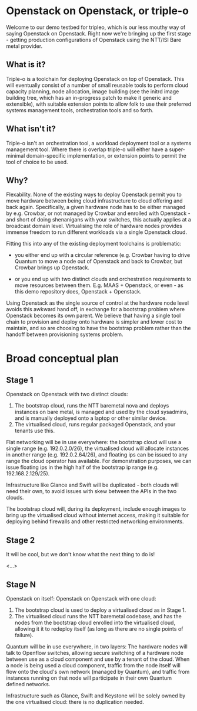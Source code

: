 Openstack on Openstack, or triple-o
===================================

Welcome to our demo testbed for tripleo, which is our less mouthy way of saying
Openstack on Openstack. Right now we're bringing up the first stage - getting
production configurations of Openstack using the NTT/ISI Bare metal provider.

What is it?
-----------

Triple-o is a toolchain for deploying Openstack on top of Openstack. This will
eventually consist of a number of small reusable tools to perform cloud
capacity planning, node allocation, image building (see the initrd image
building tree, which has an in-progress patch to make it generic and
extensible), with suitable extension points to allow folk to use their
preferred systems management tools, orchestration tools and so forth.

What isn't it?
--------------

Triple-o isn't an orchestration tool, a workload deployment tool or a systems
management tool. Where there is overlap triple-o will either have a
super-minimal domain-specific implementation, or extension points to permit the
tool of choice to be used.

Why?
----

Flexability. None of the existing ways to deploy Openstack permit you to move
hardware between being cloud infrastructure to cloud offering and back again.
Specifically, a given hardware node has to be either managed by e.g. Crowbar,
or not managed by Crowbar and enrolled with Openstack - and short of doing
shenanigans with your switches, this actually applies at a broadcast domain
level. Virtualising the role of hardware nodes provides immense freedom to
run different workloads via a single Openstack cloud.

Fitting this into any of the existing deployment toolchains is problematic:

- you either end up with a circular reference (e.g. Crowbar having to drive
  Quantum to move a node out of Openstack and back to Crowbar, but Crowbar
  brings up Openstack.

- or you end up with two distinct clouds and orchestration requirements to
  move resources between them. E.g. MAAS + Openstack, or even - as this
  demo repository does, Openstack + Openstack.

Using Openstack as the single source of control at the hardware node level
avoids this awkward hand off, in exchange for a bootstrap problem where
Openstack becomes its own parent. We believe that having a single tool
chain to provision and deploy onto hardware is simpler and lower cost to
maintain, and so are choosing to have the bootstrap problem rather than
the handoff between provisioning systems problem.

Broad conceptual plan
=====================

Stage 1
-------

Openstack on Openstack with two distinct clouds:

1. The bootstrap cloud, runs the NTT baremetal nova and deploys instances on
   bare metal, is managed and used by the cloud sysadmins, and is manually
   deployed onto a laptop or other similar device.
1. The virtualised cloud, runs regular packaged Openstack, and your tenants
   use this.

Flat networking will be in use everywhere: the bootstrap cloud will use a single
range (e.g. 192.0.2.0/26), the virtualised cloud will allocate instances in
another range (e.g. 192.0.2.64/26), and floating ips can be issued to any range
the cloud operator has available. For demonstration purposes, we can issue
floating ips in the high half of the bootstrap ip range (e.g. 192.168.2.129/25).

Infrastructure like Glance and Swift will be duplicated - both clouds will need
their own, to avoid issues with skew between the APIs in the two clouds.

The bootstrap cloud will, during its deployment, include enough images to bring
up the virtualised cloud without internet access, making it suitable for
deploying behind firewalls and other restricted networking environments.

Stage 2
-------

It will be cool, but we don't know what the next thing to do is!

<...>

Stage N
-------

Openstack on itself: Openstack on Openstack with one cloud:

1. The bootstrap cloud is used to deploy a virtualised cloud as in Stage 1.
1. The virtualised cloud runs the NTT baremetal codebase, and has the nodes
   from the bootstrap cloud enrolled into the virtualised cloud, allowing it
   it to redeploy itself (as long as there are no single points of failure).

Quantum will be in use everywhere, in two layers: The hardware nodes will
talk to Openflow switches, allowing secure switching of a hardware node between
use as a cloud component and use by a tenant of the cloud. When a node is
being used a cloud component, traffic from the node itself will flow onto the
cloud's own network (managed by Quantum), and traffic from instances running
on that node will participate in their own Quantum defined networks.

Infrastructure such as Glance, Swift and Keystone will be solely owned by the
one virtualised cloud: there is no duplication needed.
